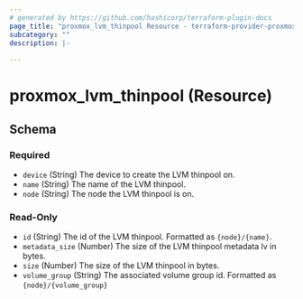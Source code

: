 ```yaml
---
# generated by https://github.com/hashicorp/terraform-plugin-docs
page_title: "proxmox_lvm_thinpool Resource - terraform-provider-proxmox"
subcategory: ""
description: |-
  
---
```


# proxmox_lvm_thinpool (Resource)





<!-- schema generated by tfplugindocs -->
## Schema

### Required

- `device` (String) The device to create the LVM thinpool on.
- `name` (String) The name of the LVM thinpool.
- `node` (String) The node the LVM thinpool is on.

### Read-Only

- `id` (String) The id of the LVM thinpool. Formatted as `{node}/{name}`.
- `metadata_size` (Number) The size of the LVM thinpool metadata lv in bytes.
- `size` (Number) The size of the LVM thinpool in bytes.
- `volume_group` (String) The associated volume group id. Formatted as `{node}/{volume_group}`



